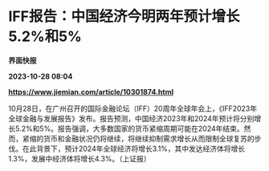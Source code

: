 # IFF报告：中国经济今明两年预计增长5.2%和5%
**界面快报**

**2023-10-28 08:04**

**https://www.jiemian.com/article/10301874.html**

10月28日，在广州召开的国际金融论坛（IFF）20周年全球年会上，《IFF2023年全球金融与发展报告》发布。报告预测，中国经济2023年和2024年预计将分别增长5.2%和5%。报告强调，大多数国家的货币紧缩周期可能在2024年结束。然而，紧缩的货币和金融状况仍将继续，将继续抑制需求增长从而限制全球复苏的步伐。在此背景下，预计2024年全球经济将增长3.1%，其中发达经济体将增长1.3%，发展中经济体将增长4.3%。（上证报）